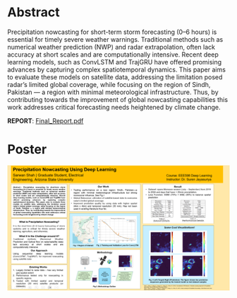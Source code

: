 # Abstract

Precipitation nowcasting for short-term
storm forecasting (0–6 hours) is essential for timely
severe weather warnings. Traditional methods such as
numerical weather prediction (NWP) and radar extrapolation, often lack accuracy at short scales and are
computationally intensive. Recent deep learning models,
such as ConvLSTM and TrajGRU have offered promising
advances by capturing complex spatiotemporal dynamics.
This paper aims to evaluate these models on satellite data,
addressing the limitation posed radar’s limited global
coverage, while focusing on the region of Sindh, Pakistan
— a region with minimal meteorological infrastructure.
Thus, by contributing towards the improvement of global
nowcasting capabilities this work addresses critical forecasting needs heightened by climate change.

**REPORT**: [Final_Report.pdf](Paper/Final_Report.pdf)  


# Poster
![Poster Presentation](Poster%20Presentation/poster.png)

